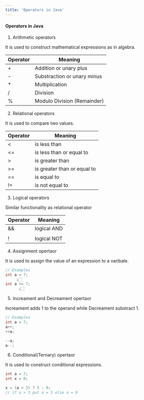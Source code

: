 ```yaml
---
title: 'Operators in Java'
---
```


#### Operators in Java

1. Arithmetic operators

It is used to construct mathematical expressions as in algebra.

| Operator | Meaning |
|----------|---------|
| + 	   | Addition or unary plus |
| - 	   | Substraction or unary minus |
| * 	   | Multiplication |
| / 	   | Division |
| % 	   | Modulo Division (Remainder) |

2. Relational operators

It is used to compare two values. 

| Operator | Meaning |
|----------|---------|
| <		   | is less than |
| <=	   | is less than or equal to |
| > 	   | is greater than |
| >=	   | is greater than or equal to |
| ==	   | is equal to |
| !=	   | is not equal to |

3. Logical operators

Similar functionality as relational operator 

| Operator | Meaning |
|----------|---------|
| &&	   | logical AND |
| ||	   | logical OR |
| !	  	   | logical NOT |

4. Assignment opertaor

It is used to assign the value of an expression to a varibale.

```java
// Examples
int a = 7;
	 👆🏻
int a += 7;
	  👆🏻
```

5. Increament and Decreament opertaor

Increament adds 1 to the operand while Decreament substract 1.

```java
// Examples
int a = 7;
a++;
++a;

--a;
a--;

```

6. Conditional(Ternary) opertaor

It is used to construct conditional expressions.

```java
int a = 7;
int x = 0;

x = (a > 3) ? 5 : 9;
// if a > 3 put a = 5 else a = 9

```
